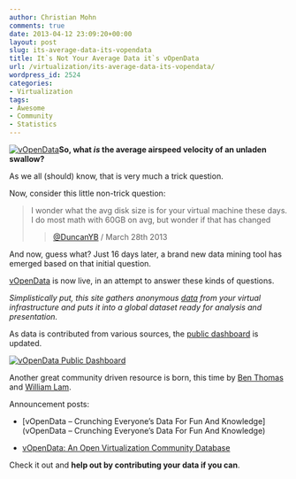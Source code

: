```yaml
---
author: Christian Mohn
comments: true
date: 2013-04-12 23:09:20+00:00
layout: post
slug: its-average-data-its-vopendata
title: It`s Not Your Average Data it`s vOpenData
url: /virtualization/its-average-data-its-vopendata/
wordpress_id: 2524
categories:
- Virtualization
tags:
- Awesome
- Community
- Statistics
---
```


[![vOpenData](http://vninja.net/wordpress/wp-content/uploads/2013/04/vOpenData-2013-04-13-00-45-45.jpg)](http://vninja.net/wordpress/wp-content/uploads/2013/04/vOpenData-2013-04-13-00-45-45.jpg)**So, what _is_ the average airspeed velocity of an unladen swallow?**

As we all (should) know, that is very much a trick question.

Now, consider this little non-trick question:


<blockquote>I wonder what the avg disk size is for your virtual machine these days. I do most math with 60GB on avg, but wonder if that has changed

> 
> [@DuncanYB](https://twitter.com/DuncanYB/status/317269670195507203) / March 28th 2013
> 
> 
</blockquote>




And now, guess what? Just 16 days later, a brand new data mining tool has emerged based on that initial question.


[vOpenData](http://www.vopendata.org) is now live, in an attempt to answer these kinds of questions.

_Simplistically put, this site gathers anonymous [data](http://www.vopendata.org/pages/data_faq) from your virtual infrastructure and puts it into a global dataset ready for analysis and presentation._

As data is contributed from various sources, the [public dashboard](http://dash.vopendata.org/public) is updated.

[![vOpenData Public Dashboard](http://vninja.net/wordpress/wp-content/uploads/2013/04/vOpenData-Public-Dashboard-2013-04-13-01-06-15-1024x600.jpg)](http://dash.vopendata.org/public)

Another great community driven resource is born, this time by [Ben Thomas](https://twitter.com/wazoo) and [William Lam](https://twitter.com/lamw).

Announcement posts:



	
  * [vOpenData – Crunching Everyone’s Data For Fun And Knowledge](vOpenData – Crunching Everyone’s Data For Fun And Knowledge)

	
  * [vOpenData: An Open Virtualization Community Database](http://www.virtuallyghetto.com/2013/04/vopendata-open-virtualization-community.html)


Check it out and **help out by contributing your data if you can**.
